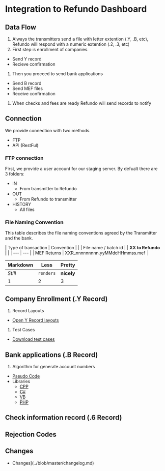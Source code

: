 # Integration to Refundo Dashboard

## Data Flow

1. Always the transmitters send a file with letter extention (.Y, .B, etc), Refundo will respond with a numeric extention (.2, .3, etc)
1. First step is enrollment of companies
  * Send Y record
  * Recieve confirmation
1. Then you proceed to send bank applications
  * Send B record
  * Send MEF files
  * Receive confirmation
1. When checks and fees are ready Refundo will send records to notify

## Connection

We provide connection with two methods
* FTP
* API (RestFul)

### FTP connection

First, we provide a user account for our staging server. By defualt there are 3 folders:

* IN
  * From transmitter to Refundo
* OUT
  * From Refundo to transmitter
* HISTORY
  * All files

### File Naming Convention

This table describes the file naming conventions agreed by the Transmitter and the bank.


| Type of transaction | Convention |
| | File name / batch id |
| **XX to Refundo** | |
| --- | --- |
| MEF Returns | XXR_nnnnnnnnn.yyMMddHHmmss.mef |


Markdown | Less | Pretty
--- | --- | ---
*Still* | `renders` | **nicely**
1 | 2 | 3


## Company Enrollment (.Y Record)

1. Record Layouts
  * [Open Y Record layouts](../blob/master/record_Y.md)
1. Test Cases
  * [Download test cases](../blob/master/test_cases/test_Y-001.Y)


## Bank applications (.B Record)

1. Algorithm for generate account numbers
  * [Pseudo Code](../blob/master/record_Y.md)
  * Libraries
    * [CPP](../blob/master/libraries/library.txt)
    * [C#](../blob/master/libraries/library.txt)
    * [VB](../blob/master/libraries/library.txt)
    * [PHP](../blob/master/libraries/library.txt)

## Check information record (.6 Record)

## Rejection Codes

## Changes

* Changes](../blob/master/changelog.md)

